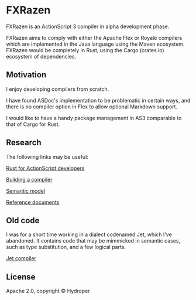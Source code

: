 # FXRazen

FXRazen is an ActionScript 3 compiler in alpha development phase.

FXRazen aims to comply with either the Apache Flex or Royale compilers which are implemented in the Java language using the Maven ecosystem. FXRazen would be completely in Rust, using the Cargo (crates.io) ecosystem of dependencies.

## Motivation

I enjoy developing compilers from scratch.

I have found ASDoc's implementation to be problematic in certain ways, and there is no compiler option in Flex to allow optional Markdown support.

I would like to have a handy package management in AS3 comparable to that of Cargo for Rust.

## Research

The following links may be useful:

[Rust for ActionScript developers](https://github.com/hydroper/as3parser/wiki/Rust-for-ActionScript-developers)

[Building a compiler](https://github.com/hydroper/as3parser/blob/master/docs/building-a-compiler.md)

[Semantic model](https://github.com/hydroper/as3parser/wiki/Semantic-model)

[Reference documents](https://github.com/hydroper/as3parser/blob/master/docs/references.md)

## Old code

I was for a short time working in a dialect codenamed Jet, which I've abandoned. It contains code that may be mimmicked in semantic cases, such as type substitution, and a few logical parts.

[Jet compiler](https://github.com/hydroper-jet/private-compiler/tree/master/src/compiler)

## License

Apache 2.0, copyright © Hydroper